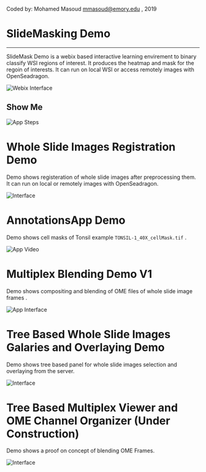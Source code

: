 Coded by: Mohamed Masoud <mmasoud@emory.edu> , 2019 <br>

# SlideMasking Demo
<hr>

SlideMask Demo is a webix based interactive learning envirement to binary classify WSI regions of interest. It produces the heatmap and mask for the regoin of interests. It can run on local WSI or access remotely images with OpenSeadragon.


![Webix Interface](https://github.com/Mmasoud1/SlideMask/blob/master/ShowMe/Slide1.png)



## Show Me <a class ="anchor" id="5."></a>


![App Steps](https://github.com/Mmasoud1/SlideMask/blob/master/ShowMe/SlideMaskToShowSteps.gif)



# Whole Slide Images Registration Demo

Demo shows registeration of whole slide images after preprocessing them. It can run on local or remotely images with OpenSeadragon.


![Interface](https://github.com/Mmasoud1/DSA_OSD_Registration/blob/master/RegisterInterface.png)




# AnnotationsApp Demo

Demo shows cell masks of Tonsil example `TONSIL-1_40X_cellMask.tif` . 


![App Video](https://github.com/Mmasoud1/AnnotationsApp_v1/blob/master/ShowMe/Tonsil_Mask_UploadDemo.gif)



# Multiplex Blending Demo V1

Demo  shows compositing and blending of OME files of whole slide image frames . 


![App Interface](https://github.com/Mmasoud1/MultiplexBlendWebGLDemo/blob/master/ShowMe/Interface.png)



# Tree Based Whole Slide Images Galaries and Overlaying Demo

Demo shows tree based panel for whole slide images selection and overlaying from the server.

![Interface](https://github.com/Mmasoud1/imageOrganizerBasic/blob/master/ShowMe/Interface.gif)


# Tree Based Multiplex Viewer and OME Channel Organizer (Under Construction)

Demo shows a proof on concept of blending OME Frames.

![Interface](https://github.com/Mmasoud1/TreeBasedMultiplexViewer/blob/master/ShowMe/Interface.gif)














